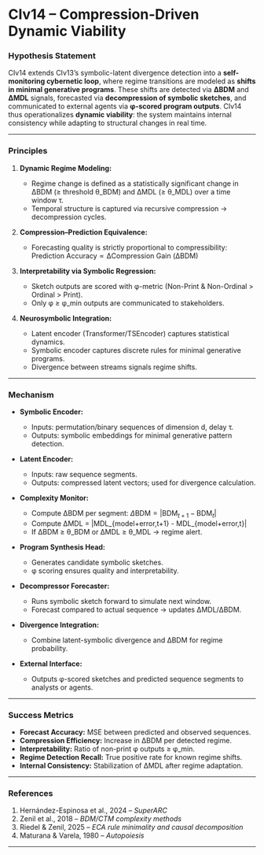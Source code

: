 # **CIv14 – Compression‑Driven Dynamic Viability**

### **Hypothesis Statement**

CIv14 extends CIv13’s symbolic-latent divergence detection into a **self-monitoring cybernetic loop**, where regime transitions are modeled as **shifts in minimal generative programs**. These shifts are detected via **ΔBDM** and **ΔMDL** signals, forecasted via **decompression of symbolic sketches**, and communicated to external agents via **φ-scored program outputs**. CIv14 thus operationalizes **dynamic viability**: the system maintains internal consistency while adapting to structural changes in real time.

---

### **Principles**

1. **Dynamic Regime Modeling:**

   * Regime change is defined as a statistically significant change in ΔBDM (≥ threshold θ\_BDM) and ΔMDL (≥ θ\_MDL) over a time window τ.
   * Temporal structure is captured via recursive compression → decompression cycles.

2. **Compression–Prediction Equivalence:**

   * Forecasting quality is strictly proportional to compressibility:
     $\text{Prediction Accuracy} \propto \text{ΔCompression Gain (ΔBDM)}$

3. **Interpretability via Symbolic Regression:**

   * Sketch outputs are scored with φ-metric (Non-Print & Non-Ordinal > Ordinal > Print).
   * Only φ ≥ φ\_min outputs are communicated to stakeholders.

4. **Neurosymbolic Integration:**

   * Latent encoder (Transformer/TSEncoder) captures statistical dynamics.
   * Symbolic encoder captures discrete rules for minimal generative programs.
   * Divergence between streams signals regime shifts.

---

### **Mechanism**

* **Symbolic Encoder:**

  * Inputs: permutation/binary sequences of dimension d, delay τ.
  * Outputs: symbolic embeddings for minimal generative pattern detection.
* **Latent Encoder:**

  * Inputs: raw sequence segments.
  * Outputs: compressed latent vectors; used for divergence calculation.
* **Complexity Monitor:**

  * Compute ΔBDM per segment:
    $\Delta \text{BDM} = |\text{BDM}_{t+1} - \text{BDM}_t|$
  * Compute ΔMDL = |MDL\_{model+error,t+1} - MDL\_{model+error,t}|
  * If ΔBDM ≥ θ\_BDM or ΔMDL ≥ θ\_MDL → regime alert.
* **Program Synthesis Head:**

  * Generates candidate symbolic sketches.
  * φ scoring ensures quality and interpretability.
* **Decompressor Forecaster:**

  * Runs symbolic sketch forward to simulate next window.
  * Forecast compared to actual sequence → updates ΔMDL/ΔBDM.
* **Divergence Integration:**

  * Combine latent-symbolic divergence and ΔBDM for regime probability.
* **External Interface:**

  * Outputs φ-scored sketches and predicted sequence segments to analysts or agents.

---

### **Success Metrics**

* **Forecast Accuracy:** MSE between predicted and observed sequences.
* **Compression Efficiency:** Increase in ΔBDM per detected regime.
* **Interpretability:** Ratio of non-print φ outputs ≥ φ\_min.
* **Regime Detection Recall:** True positive rate for known regime shifts.
* **Internal Consistency:** Stabilization of ΔMDL after regime adaptation.

---

### **References**

1. Hernández-Espinosa et al., 2024 – *SuperARC*
2. Zenil et al., 2018 – *BDM/CTM complexity methods*
3. Riedel & Zenil, 2025 – *ECA rule minimality and causal decomposition*
4. Maturana & Varela, 1980 – *Autopoiesis*

---


